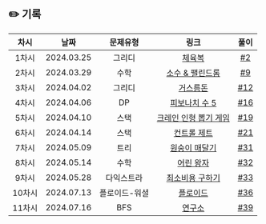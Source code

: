 ## ✏️ 기록   

| 차시 |    날짜    | 문제유형 | 링크 | 풀이 |
|:----:|:---------:|:----:|:-----:|:----:|
| 1차시 | 2024.03.25 |  그리디  | [체육복](https://school.programmers.co.kr/learn/courses/30/lessons/42862)  | [#2](https://github.com/AlgoLeadMe/AlgoLeadMe-10/pull/2) |
| 2차시 | 2024.03.29 |  수학  | [소수 & 팰린드롬](https://www.acmicpc.net/problem/1747)  | [#9](https://github.com/AlgoLeadMe/AlgoLeadMe-10/pull/9) |
| 3차시 | 2024.04.02 |  그리디  | [거스름돈](https://www.acmicpc.net/problem/14916)  | [#12](https://github.com/AlgoLeadMe/AlgoLeadMe-10/pull/12) |
| 4차시 | 2024.04.06 |  DP  | [피보나치 수 5](https://www.acmicpc.net/problem/10870)  | [#16](https://github.com/AlgoLeadMe/AlgoLeadMe-10/pull/16) |
| 5차시 | 2024.04.10 |  스택  | [크레인 인형 뽑기 게임](https://school.programmers.co.kr/learn/courses/30/lessons/64061)  | [#19](https://github.com/AlgoLeadMe/AlgoLeadMe-10/pull/19) |
| 6차시 | 2024.04.14 |  스택  | [컨트롤 제트](https://school.programmers.co.kr/learn/courses/30/lessons/120853)  | [#21](https://github.com/AlgoLeadMe/AlgoLeadMe-10/pull/21) |
| 7차시 | 2024.05.09 |  트리  | [원숭이 매달기](https://www.acmicpc.net/problem/2716)  | [#31](https://github.com/AlgoLeadMe/AlgoLeadMe-10/pull/31) |
| 8차시 | 2024.05.14 |  수학  | [어린 왕자](https://www.acmicpc.net/problem/1004)  | [#32](https://github.com/AlgoLeadMe/AlgoLeadMe-10/pull/32) |
| 9차시 | 2024.05.28 |  다익스트라  | [최소비용 구하기](https://www.acmicpc.net/problem/1916)  | [#33](https://github.com/AlgoLeadMe/AlgoLeadMe-10/pull/33) |
| 10차시 | 2024.07.13 |  플로이드-워셜  | [플로이드](https://www.acmicpc.net/problem/11404)  | [#36](https://github.com/AlgoLeadMe/AlgoLeadMe-10/pull/36) |
| 11차시 | 2024.07.16 |  BFS  | [연구소](https://www.acmicpc.net/problem/14502)  | [#39](https://github.com/AlgoLeadMe/AlgoLeadMe-10/pull/39) |